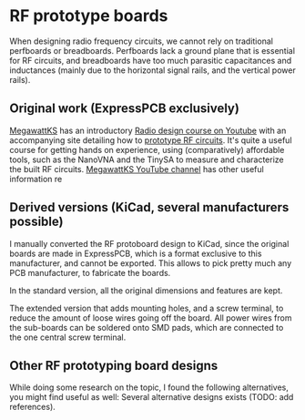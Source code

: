 # RF prototype boards

When designing radio frequency circuits, we cannot rely on traditional perfboards or breadboards. Perfboards lack a ground plane that is essential for RF circuits, and breadboards have too much parasitic capacitances and inductances (mainly due to the horizontal signal rails, and the vertical power rails).

## Original work (ExpressPCB exclusively)

[MegawattKS](https://www.youtube.com/@MegawattKS) has an introductory [Radio design course on Youtube](https://www.youtube.com/watch?v=r_p7AHsSOdw&list=PL9Ox3wpnB0kqekAyz6blg4YdvoEMoJNJY) with an accompanying site detailing how to [prototype RF circuits](https://ecefiles.org/rf-circuit-prototyping/).
It's quite a useful course for getting hands on experience, using (comparatively) affordable tools, such as the NanoVNA and the TinySA to measure and characterize the built RF circuits. [MegawattKS YouTube channel](https://www.youtube.com/@MegawattKS) has other useful information re

## Derived versions (KiCad, several manufacturers possible)

I manually converted the RF protoboard design to KiCad, since the original boards are made in ExpressPCB, which is a format exclusive to this manufacturer, and cannot be exported. This allows to pick pretty much any PCB manufacturer, to fabricate the boards.

In the standard version, all the original dimensions and features are kept.

The extended version that adds mounting holes, and a screw terminal, to reduce the amount of loose wires going off the board. All power wires from the sub-boards can be soldered onto SMD pads, which are connected to the one central screw terminal.

## Other RF prototyping board designs

While doing some research on the topic, I found the following alternatives, you might find useful as well:
Several alternative designs exists (TODO: add references). 
